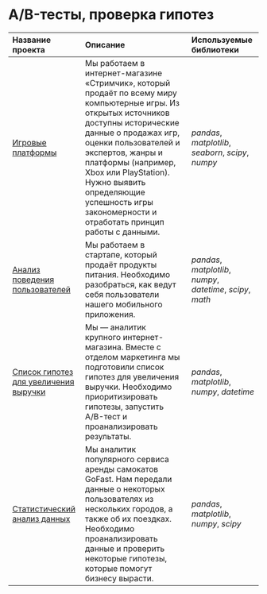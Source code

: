 # A/B-тесты, проверка гипотез

| Название проекта | Описание | Используемые библиотеки | 
| :---------------------- | :---------------------- | :---------------------- |
| [Игровые платформы](https://github.com/Alinoindo/A-B-tests-hypotheses/tree/main/Игровые%20платформы) | Мы работаем в интернет-магазине «Стримчик», который продаёт по всему миру компьютерные игры. Из открытых источников доступны исторические данные о продажах игр, оценки пользователей и экспертов, жанры и платформы (например, Xbox или PlayStation). Нужно выявить определяющие успешность игры закономерности и отработать принцип работы с данными. | *pandas*, *matplotlib*, *seaborn*, *scipy*, *numpy* |
| [Анализ поведения пользователей](https://github.com/Alinoindo/A-B-tests-hypotheses) | Мы работаем в стартапе, который продаёт продукты питания. Необходимо разобраться, как ведут себя пользователи нашего мобильного приложения. | *pandas*, *matplotlib*, *numpy*, *datetime*, *scipy*, *math* |
| [Список гипотез для увеличения выручки](https://github.com/Alinoindo/A-B-tests-hypotheses/tree/main/Список%20гипотез%20для%20увеличения%20выручки) | Мы — аналитик крупного интернет-магазина. Вместе с отделом маркетинга мы подготовили список гипотез для увеличения выручки. Необходимо приоритизировать гипотезы, запустить A/B-тест и проанализировать результаты. | *pandas*, *matplotlib*, *numpy*, *datetime* |
| [Статистический анализ данных](https://github.com/Alinoindo/A-B-tests-hypotheses/tree/main/Статистический%20анализ%20данных) | Мы аналитик популярного сервиса аренды самокатов GoFast. Нам передали данные о некоторых пользователях из нескольких городов, а также об их поездках. Необходимо проанализировать данные и проверить некоторые гипотезы, которые помогут бизнесу вырасти. | *pandas*, *matplotlib*, *numpy*, *scipy* |
